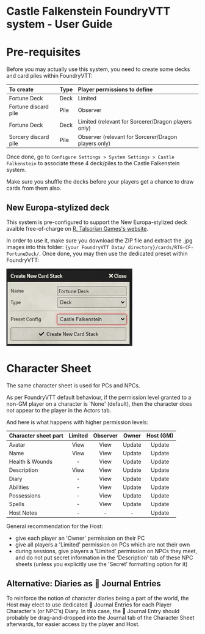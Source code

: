 # Castle Falkenstein FoundryVTT system - User Guide

# Pre-requisites

Before you may actually use this system, you need to create some decks and card piles within FoundryVTT:

|To create             |Type |Player permissions to define                          |
|:---------------------|:----|:-----------------------------------------------------|
| Fortune Deck         |Deck | Limited                                              |
| Fortune discard pile |Pile | Observer                                             |
| Fortune Deck         |Deck | Limited (relevant for Sorcerer/Dragon players only)  |
| Sorcery discard pile |Pile | Observer (relevant for Sorcerer/Dragon players only) |

Once done, go to `Configure Settings > System Settings > Castle Falkenstein` to associate these 4 deck/piles to the Castle Falkenstein system.

Make sure you shuffle the decks before your players get a chance to draw cards from them also.

## New Europa-stylized deck
This system is pre-configured to support the New Europa-stylized deck avaible free-of-charge on [R. Talsorian Games's website](https://rtalsoriangames.com/2020/07/24/falkenstein-friday-the-fortune-deck/).

In order to use it, make sure you download the ZIP file and extract the .jpg images into this folder: `{your FoundryVTT Data/ directory}/cards/RTG-CF-FortuneDeck/`.
Once done, you may then use the dedicated preset within FoundryVTT:

![](./doc/deck-preset.jpg)

# Character Sheet
The same character sheet is used for PCs and NPCs.

As per FoundryVTT default behaviour, if the permission level granted to a non-GM player on a character is 'None' (default), then the character does not appear to the player in the Actors tab.

And here is what happens with higher permission levels:

| Character sheet part | Limited | Observer | Owner  | Host (GM) |
|----------------------|:-------:|:--------:|:------:|:---------:|
| Avatar               | View    | View     | Update | Update    |
| Name                 | View    | View     | Update | Update    |
| Health & Wounds      | -       | View     | Update | Update    |
| Description          | View    | View     | Update | Update    |
| Diary                | -       | View     | Update | Update    |
| Abilities            | -       | View     | Update | Update    |
| Possessions          | -       | View     | Update | Update    |
| Spells               | -       | View     | Update | Update    |
| Host Notes           | -       | -        | -      | Update    |

General recommendation for the Host:
- give each player an 'Owner' permission on their PC
- give all players a 'Limited' permission on PCs which are not their own
- during sessions, give players a 'Limited' permission on NPCs they meet, and do not put secret information in the 'Description' tab of these NPC sheets (unless you explicitly use the 'Secret' formatting option for it)

## Alternative: Diaries as 📖 Journal Entries
To reinforce the notion of character diaries being a part of the world, the Host may elect to use dedicated 📖 Journal Entries for each Player Character's (or NPC's) Diary.
In this case, the 📖 Journal Entry should probably be drag-and-dropped into the Journal tab of the Character Sheet afterwards, for easier access by the player and Host.
